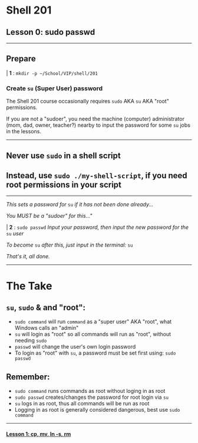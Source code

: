 # Shell 201
## Lesson 0: sudo passwd

___

## Prepare

| **1** : `mkdir -p ~/School/VIP/shell/201`

### Create `su` (Super User) password

The Shell 201 course occasionally requires `sudo` AKA `su` AKA "root" permissions.

If you are not a "sudoer", you need the machine (computer) administrator (mom, dad, owner, teacher?) nearby to input the password for some `su` jobs in the lessons.

___

## Never use `sudo` in a shell script
## Instead, use `sudo ./my-shell-script`, if you need root permissions in your script

___

*This sets a password for* `su` *if it has not been done already...*

*You MUST be a "sudoer" for this..."*

| **2** : `sudo passwd` *Input your password, then input the new password for the* `su` *user*

*To become* `su` *after this, just input in the terminal:* `su`

*That's it, all done.*
___

# The Take

## `su`, `sudo` & and "root":
- `sudo command` will run `command` as a "super user" AKA "root", what Windows calls an "admin"
- `su` will login as "root" so all commands will run as "root", without needing `sudo`
- `passwd` will change the user's own login password
- To login as "root" with `su`, a password must be set first using: `sudo passwd`

## Remember:
- `sudo command` runs commands as root without loging in as root
- `sudo passwd` creates/changes the password for root login via `su`
- `su` logs in as root, thus all commands will be run as root
- Logging in as root is generally considered dangerous, best use `sudo command`


___
#### [Lesson 1: cp, mv, ln -s, rm](https://github.com/inkVerb/vip/blob/master/201-shell/Lesson-01.md)
